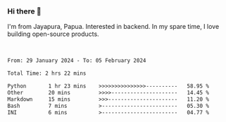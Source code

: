 ### Hi there 👋

I'm from Jayapura, Papua. Interested in backend. In my spare time, I love building open-source products.

<br>

 
 <!--START_SECTION:waka-->

```txt
From: 29 January 2024 - To: 05 February 2024

Total Time: 2 hrs 22 mins

Python       1 hr 23 mins    >>>>>>>>>>>>>>>----------   58.95 %
Other        20 mins         >>>>---------------------   14.45 %
Markdown     15 mins         >>>----------------------   11.20 %
Bash         7 mins          >------------------------   05.30 %
INI          6 mins          >------------------------   04.77 %
```

<!--END_SECTION:waka-->
